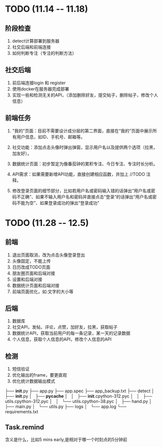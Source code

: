 # TODO (11.14 -- 11.18)

## 阶段检查

1. detect计算部署到服务器
2. 社交后端和前端连接
3. 如何判断专注（专注的判断方法）



## 社交后端

1. 前后端连接login 和 register
2. 使用docker在服务器完成部署
3. 实现一些和检测无关的API，（添加删除好友，提交帖子，删除帖子，修改个人信息）


## 前端任务
1. "我的"页面：目前不需要设计成分层的第二界面，直接在“我的”页面中展示所有用户信息，如ID、手机号、邮箱等。

2. 社交功能：添加点击头像时弹出弹窗，显示用户名以及提供两个选项（拉黑，加友好）。

3. 数据统计页面：初步暂定为像番茄钟的累积专注、今日专注、专注时长分析。

4. API需求：如果需要新增API功能，直接创建相应函数，并加上 //TODO 注释。

5. 修改登录页面的细节部分，比如若用户名或密码输入错的话弹出“用户名或密码不正确”、如果不输入用户名和密码并直接点击”登录“的话弹出“用户名或密码不能为空”、如果登录成功的弹出“登录成功”



# TODO (11.28 -- 12.5)

## 前端
1. 退出页面取消，改为点击头像登录登出
2. 头像固定，不能上传
3. 日历改成TODO页面
4. 朋友圈页面和后端对接
5. 设置和后端对接
6. 数据统计页面和后端对接
7. 前端页面优化，如:文字的大小等


## 后端
1. 数据库
2. 社交API，发帖，评论，点赞，加好友，拉黑，获取帖子
3. 数据统计API，获取当前用户的每一条记录，某一天的记录数据
4. 个人信息，获取个人信息的API，修改个人信息的API

## 检测

1. 短信验证
2. 优化输出的frame，要更直观
3. 优化统计数据输出模式



├── __init__.py
├── app.py
├── app.spec
├── app_backup.txt
├── detect
│   ├── __init__.py
│   ├── __pycache__
│   │   ├── __init__.cpython-312.pyc
│   │   ├── utils.cpython-312.pyc
│   │   └── utils.cpython-38.pyc
│   ├── hand.py
│   ├── main.py
│   └── utils.py
├── logs
│   └── app.log
└── requirements.txt




## Task.remind 
含义是什么，比如5 mins early,是相对于哪一个时刻点的5分钟前
